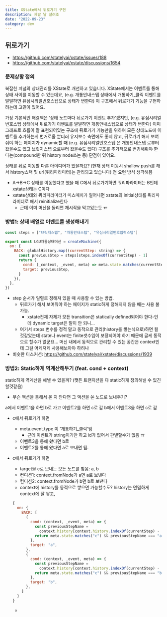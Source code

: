 ```yaml
---
title: XState에서 뒤로가기 구현
description: 제발 날 살려조
date: "2022-09-23"
category: dev
---
```


## 뒤로가기

- https://github.com/statelyai/xstate/issues/188
- https://github.com/statelyai/xstate/discussions/1654

### 문제상황 정의

복잡한 퍼널의 상태관리를 XState로 개선하고 있습니다.
XState에서는 이벤트를 통해 상태 사이를 이동할 수 있는데요,
(e.g. 개통안내스텝 상태에서 개통하기\_클릭 이벤트를 발발하면 유심시리얼번호스텝으로 상태가 변한다)
이 구조에서 뒤로가기 기능을 구현하려는데 고민이 있어요.

가장 기본적인 해결책은 ‘상태 노드마다 뒤로가기 이벤트 추가’겠지만,
(e.g. 유심시리얼번호스텝 상태에서 뒤로가기 이벤트를 발발하면 개통안내스텝으로 상태가 변한다)
이미 그래프로 흐름이 잘 표현되어있는 구조에 뒤로가기 기능만을 위하여 모든 상태노드에 이벤트를 추가하는게 번거로울 뿐더러 유지보수 측면에도 좋지 않고,
뒤로가기 해서 보여줘야 하는 페이지가 dynamic할 때 (e.g. 유심시리얼번호스텝 은 개통안내스텝 로부터 왔을수도 있고 브릿지스텝 으로부터 왔을수도 있다) 구조를 추가적으로 변경해줘야 한다는(compound한 뒤 history node쓰는 등) 단점이 있어요.

상태를 뒤로 이동할 다른 아이디어가 있을까요?
(현재 상태 이동시 shallow push를 해서 history스택 및 url(쿼리파라미터)는 관리되고 있습니다)
전 요런 방식 생각해봄

- A→B→C 상태를 이동했다고 했을 때 C에서 뒤로가기하면 쿼리파라미터는 B인데 xstate상태는 C이다
- xstate상태와 쿼리파라미터가 미스매치가 일어나면 xstate의 initial상태를 쿼리파라미터로 해서 reinitialize한다
  - 근데 이미 머신을 돌리면 재시작을 막고있는듯 ㅠ

### 방법1: 상태 배열로 이벤트를 생성해내기

```js
const steps = ["브릿지스텝", "개통안내스텝", "유심시리얼번호입력스텝"]

export const LGU개통상태머신 = createMachine({
  on: {
    BACK: globalHistory.map((currentStep: string) => {
      const previousStep = steps[steps.indexOf(currentStep) - 1]
      return {
        cond: (_context, _event, meta) => meta.state.matches(currentStep),
        target: previousStep,
      }
    }),
  },
})
```

- step 순서가 일렬로 정해져 있을 때 사용할 수 있는 방법.
  - 뒤로가기 해서 보여줘야 하는 페이지가 static하게 정해지지 않을 때는 사용 불가능.
    - xstate전제 자체가 모든 transition은 statically defined되어야 한다-인데 dynamic target은 말이 안 되니...
  - 여기서 steps 변수를 정적 말고 동적으로 관리(history를 쌓는식으로)하면 될것같았는데 state나 event는 finite갯수임이 보장되어야 하기 때문에 글케 동적으로 할수가 없군요… 머신 내에서 동적으로 관리할 수 있는 공간은 context인데 그걸 어케저케 사용해보아야 하려나
- 비슷한 디스커션: https://github.com/statelyai/xstate/discussions/1939

### 방법2: Static하게 역계산해두기 (feat. cond + context)

static하게 역계산을 해낼 수 있을까? (쨋든 트랜지션을 다 static하게 정의해낼 수 있긴 할것같음)

- 무슨 액션을 통해서 온 지 안다면 그 액션을 쏜 노드로 보내주기?

a에서 이벤트1을 하면 b로 가고 이벤트2를 하면 c로 감
b에서 이벤트3을 하면 c로 감

- c에서 뒤로가기 하면

  - meta.event.type 이 '개통하기\_클릭'임
    - 근데 이벤트가 string이기만 하고 id가 없어서 판별할수가 없음 ㅠ
  - 이벤트3을 통해 왔다면 b로
  - 이벤트2를 통해 왔다면 a로 보내면 됨.

- c에서 뒤로가기 하면

  - target을 c로 보내는 모든 노드를 찾음: a, b
  - 컨디션1: context.fromNode가 a면 a로 보낸다
  - 컨디션2: context.fromNode가 b면 b로 보낸다
  - context에 history를 동적으로 쌓으면 가능할수도? history는 면밀하게 context에 잘 쌓고,

  ```js
  {
    on: {
      BACK: [
        {
          cond: (context, _event, meta) => {
            const previousStepName =
              context.history[context.history.indexOf(currentStep) - 1]
            return meta.state.matches("c") && previousStepName === "a"
          },
          target: "a",
        },
        {
          cond: (context, _event, meta) => {
            const previousStepName =
              context.history[context.history.indexOf(currentStep) - 1]
            return meta.state.matches("c") && previousStepName === "b"
          },
          target: "b",
        },
      ]
    }
  }
  ```

  -
